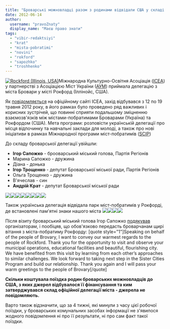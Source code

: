 ```yaml
---
title: "Броварські можновладці разом з родинами відвідали США у складі делегації міста"
date: 2012-06-14
author: 
  username: "pravoZnaty"
  display_name: "Маєш право знати"
tags: 
  - "vibir-redaktsiyi"
  - "krat"
  - "mista-pobratimi"
  - "novini"
  - "rokford"
  - "sapozhko"
  - "troshhenko"
---
```


[![](https://mpz.brovary.org/wp-content/uploads/2012/06/403402_405708332785227_1653856874_n.jpg "Rockford (Illinois, USA)")](https://mpz.brovary.org/wp-content/uploads/2012/06/403402_405708332785227_1653856874_n.jpg)Міжнародна Культурно-Освітня Асоціація ([ICEA](http://www.incea.org/ "International Cultural-Educational Association")) у партнерстві з Асоціацією Міст України ([АУМ](http://www.auc.org.ua "АУМ")) приймала делегацію з міста Бровари у місті Рокфорд (Іллінойс, США).

Як [повідомляється](http://www.incea.org/2012/05/26/icea-hosted-rockford-illinois-usa-and-brovary-kiev-ukraine-sister-cities-program-in-may-2012/ "Зустріч у США") на офіційному сайті ICEA, захід відбувався з 12 по 19 травня 2012 року, в його рамках було проведено ряд важливих і корисних зустрічей, що повинні сприяти подальшому зміцненню взаємозв'язків між містами-побратимами Броварами (Україна) та Рокфордом (США). Мета програми: розповісти українській делегації про місця відпочинку та навчальні заклади для молоді, а також про нові ініціативи в рамках Міжнародної програми міст-побратимів ([SCIP](http://www.sister-cities.org/ "SCIP"))

До складу броварської делегації увійшли: <!--more-->

- **Ігор Сапожко** - брооварський міський голова, Партія Регіонів
- Марина Сапожко - дружина
- Діана - донька
- **Ігор Трощенко** - депутат Броварської міської ради, Партія Регіонів
- Ольга Трощенко - дружина
- В'ячеслав - син
- **Андрій Крат** - депутат Броварської міської ради

[![](https://mpz.brovary.org/wp-content/uploads/2012/06/33954_405710009451726_839319967_n.jpg)](https://mpz.brovary.org/wp-content/uploads/2012/06/33954_405710009451726_839319967_n.jpg)[![](https://mpz.brovary.org/wp-content/uploads/2012/06/35894_405710036118390_1823288669_n.jpg)](https://mpz.brovary.org/wp-content/uploads/2012/06/35894_405710036118390_1823288669_n.jpg)[![](https://mpz.brovary.org/wp-content/uploads/2012/06/71435_405710086118385_519658419_n.jpg)](https://mpz.brovary.org/wp-content/uploads/2012/06/71435_405710086118385_519658419_n.jpg)[![](https://mpz.brovary.org/wp-content/uploads/2012/06/156229_405710026118391_2025359684_n.jpg)](https://mpz.brovary.org/wp-content/uploads/2012/06/156229_405710026118391_2025359684_n.jpg)[![](https://mpz.brovary.org/wp-content/uploads/2012/06/154571_405708509451876_592018056_n.jpg)](https://mpz.brovary.org/wp-content/uploads/2012/06/154571_405708509451876_592018056_n.jpg)[![](https://mpz.brovary.org/wp-content/uploads/2012/06/305536_405708352785225_820020370_n.jpg)](https://mpz.brovary.org/wp-content/uploads/2012/06/305536_405708352785225_820020370_n.jpg)[![](https://mpz.brovary.org/wp-content/uploads/2012/06/551235_405708389451888_1455437658_n.jpg)](https://mpz.brovary.org/wp-content/uploads/2012/06/551235_405708389451888_1455437658_n.jpg)[![](https://mpz.brovary.org/wp-content/uploads/2012/06/575280_405708542785206_1401847098_n.jpg)](https://mpz.brovary.org/wp-content/uploads/2012/06/575280_405708542785206_1401847098_n.jpg)

Також українська делегація відвідала парк міст-побратимів у Рокфорді, де встановлені пам'ятні знаки нашого міста [![](https://mpz.brovary.org/wp-content/uploads/2012/06/535839_405710299451697_1490842256_n.jpg)](https://mpz.brovary.org/wp-content/uploads/2012/06/535839_405710299451697_1490842256_n.jpg)[![](https://mpz.brovary.org/wp-content/uploads/2012/06/412032_109598225844819_596550061_o1.jpg)](https://mpz.brovary.org/wp-content/uploads/2012/06/412032_109598225844819_596550061_o1.jpg)[![](https://mpz.brovary.org/wp-content/uploads/2012/06/477309_109592202512088_702435109_o.jpg)](https://mpz.brovary.org/wp-content/uploads/2012/06/477309_109592202512088_702435109_o.jpg)[![](https://mpz.brovary.org/wp-content/uploads/2012/06/470887_109600425844599_1316864847_o.jpg)](https://mpz.brovary.org/wp-content/uploads/2012/06/470887_109600425844599_1316864847_o.jpg)

Після візиту броварський міський голова Ігор Сапожко [подякував](https://www.facebook.com/media/set/?set=a.405708286118565.93471.174721562550573&ENGINE=1&comment_id=4962045&offset=0&total_comments=3 "Коментар Сапожка") організаторам, і пообіцяв, що обов'язково передасть броварчанам щирі вітання з міста-побратиму Рокфорду: \[quote style="1"\]Speaking on behalf of the people of Brovary, I want to convey our warmest regards to the people of Rockford. Thank you for the opportunity to visit and observe your municipal operations, educational facilities and beautiful, flourishing city. We have benefited from this visit by learning from each other’s approaches to similar challenges. We look forward to taking next step in the Sister Cities Program and build our relationship. Thank you again and I will pass your warm greetings to the people of Brovary\[/quote\]

**Скільки коштувала поїздка родин броварських можновладців до США, з яких джерел відбувалося її фінансування та ким затверджувався склад офіційної делегації міста - джерела не повідомляють.**

Варто також відзначити, що за 4 тижні, які минули з часу цієї робочої поїздки, у броварських комунальних засобах інформації не з'явилося жодного повідомлення ні про її результати, ні про сам факт такої поїздки.
